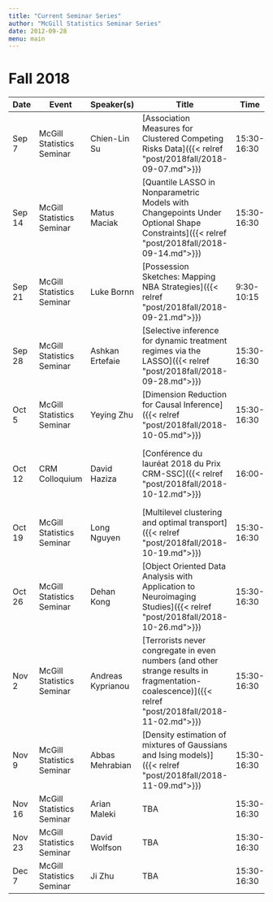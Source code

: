 ```yaml
---
title: "Current Seminar Series"
author: "McGill Statistics Seminar Series"
date: 2012-09-28
menu: main
---
```


# Fall 2018 
| Date   | Event                     | Speaker(s)         | Title                                                                                                                                              | Time        | Location                                       |
|--------|---------------------------|--------------------|----------------------------------------------------------------------------------------------------------------------------------------------------|-------------|------------------------------------------------|
| Sep 7 | McGill Statistics Seminar  | Chien-Lin Su       | [Association Measures for Clustered Competing Risks Data]({{< relref "post/2018fall/2018-09-07.md">}}) | 15:30-16:30 | BURN 1104 |
| Sep 14 | McGill Statistics Seminar | Matus Maciak       | [Quantile LASSO in Nonparametric Models with Changepoints Under Optional Shape Constraints]({{< relref "post/2018fall/2018-09-14.md">}}) | 15:30-16:30 | BURN 1104 |
| Sep 21 | McGill Statistics Seminar | Luke Bornn         |	 [Possession Sketches: Mapping NBA Strategies]({{< relref "post/2018fall/2018-09-21.md">}}) | 9:30-10:15 | Bronfman Building 001 |
| Sep 28 | McGill Statistics Seminar | Ashkan Ertefaie    |	 [Selective inference for dynamic treatment regimes via the LASSO]({{< relref "post/2018fall/2018-09-28.md">}}) | 15:30-16:30 | BURN 1205 |
| Oct 5 | McGill Statistics Seminar | Yeying Zhu |	[Dimension Reduction for Causal Inference]({{< relref "post/2018fall/2018-10-05.md">}}) | 15:30-16:30 | BURN 1104 |
| Oct 12 | CRM Colloquium            | David Haziza|	[Conférence du lauréat 2018 du Prix CRM-SSC]({{< relref "post/2018fall/2018-10-12.md">}}) | 16:00- | CRM, UdeM, Pavillon André-Aisenstadt, salle 6254 |
| Oct 19 | McGill Statistics Seminar | Long Nguyen|	[Multilevel clustering and optimal transport]({{< relref "post/2018fall/2018-10-19.md">}}) | 15:30-16:30 | BURN 1104 |
| Oct 26 | McGill Statistics Seminar | Dehan Kong|	[Object Oriented Data Analysis with Application to Neuroimaging Studies]({{< relref "post/2018fall/2018-10-26.md">}}) | 15:30-16:30 | BURN 1104 |
| Nov 2  | McGill Statistics Seminar | Andreas Kyprianou|	[Terrorists never congregate in even numbers (and other strange results in fragmentation-coalescence)]({{< relref "post/2018fall/2018-11-02.md">}}) | 15:30-16:30 | BURN 1104 |
| Nov 9  | McGill Statistics Seminar | Abbas Mehrabian|	[Density estimation of mixtures of Gaussians and Ising models)]({{< relref "post/2018fall/2018-11-09.md">}}) | 15:30-16:30 | BURN 1104 |
| Nov 16  | McGill Statistics Seminar | Arian Maleki|	TBA | 15:30-16:30 | BURN 1104 |
| Nov 23  | McGill Statistics Seminar | David Wolfson |	TBA | 15:30-16:30 | BURN 1104 |
| Dec 7  | McGill Statistics Seminar | Ji Zhu|	TBA | 15:30-16:30 | BURN 1104 |
